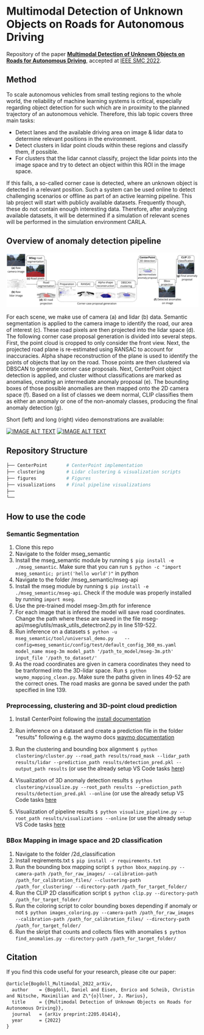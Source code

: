 # Multimodal Detection of Unknown Objects on Roads for Autonomous Driving

Repository of the paper **[Multimodal Detection of Unknown Objects on Roads for Autonomous Driving](https://arxiv.org/abs/2205.01414)**, accepted at [IEEE SMC 2022](https://ieeesmc2022.org/).

## Method 
To scale autonomous vehicles from small testing regions to the whole world, the reliability of machine learning systems is critical, especially regarding object detection for such which are in proximity to the planned trajectory of an autonomous vehicle. Therefore, this lab topic covers three main tasks:

- Detect lanes and the available driving area on image & lidar data to determine relevant positions in the environment.
- Detect clusters in lidar point clouds within these regions and classify them, if possible.
- For clusters that the lidar cannot classify, project the lidar points into the image space and try to detect an object within this ROI in the image space.

If this fails, a so-called corner case is detected, where an unknown object is detected in a relevant position. Such a system can be used online to detect challenging scenarios or offline as part of an active learning pipeline. This lab project will start with publicly available datasets. Frequently though, these do not contain enough interesting data. Therefore, after analyzing available datasets, it will be determined if a simulation of relevant scenes will be performed in the simulation environment CARLA.

## Overview of anomaly detection pipeline

![Pipeline](/figures/Pipeline_Overview.jpg)

For each scene, we make use of camera (a) and lidar (b) data. Semantic segmentation is applied to the camera image to identify the road, our area of interest (c). These road pixels are then projected into the lidar space (d). The following corner case proposal generation is divided into several steps. First, the point cloud is cropped to only consider the front view. Next, the projected road plane is re-estimated using RANSAC to account for inaccuracies. Alpha shape reconstruction of the plane is used to identify the points of objects that lay on the road. Those points are then clustered via DBSCAN to generate corner case proposals. Next, CenterPoint object detection is applied, and cluster without classifications are marked as anomalies, creating an intermediate anomaly proposal (e). The bounding boxes of those possible anomalies are then mapped onto the 2D camera space (f). Based on a list of classes we deem normal, CLIP classifies them as either an anomaly or one of the non-anomaly classes, producing the final anomaly detection (g).

Short (left) and long (right) video demonstrations are available:

[![IMAGE ALT TEXT](http://img.youtube.com/vi/YRlZFhbzw3Q/0.jpg)](http://www.youtube.com/watch?v=YRlZFhbzw3Q "Multimodal Detection of Unknown Objects on Roads for Autonomous Driving [short]") [![IMAGE ALT TEXT](http://img.youtube.com/vi/p4baatp9bUk/0.jpg)](http://www.youtube.com/watch?v=p4baatp9bUk "Multimodal Detection of Unknown Objects on Roads for Autonomous Driving [long]")

## Repository Structure
```bash
├── CenterPoint       # CenterPoint implementation
├── clustering        # Lidar clustering & visualization scripts
├── figures           # Figures
├── visualizations    # Final pipeline visualizations
├──   
└──             
```

## How to use the code
### Semantic Segmentation 
1. Clone this repo
2. Navigate to the folder mseg_semantic
3. Install the mseg_semantic module by running `$ pip install -e ./mseg_semantic`. 
Make sure that you can run `$ python -c "import mseg_semantic; print('hello world')"` in python
4. Navigate to the folder /mseg_semantic/mseg-api
5. Install the mseg module by running `$ pip install -e ./mseg_semantic/mseg-api`. Check if the module was properly installed by running `import mseg`.
6. Use the pre-trained model mseg-3m.pth for inference
7. For each image that is infered the model will save road coordinates. Change the path where these are saved in the file mseg-api/mseg/utils/mask_utils_detectron2.py in line 519-522. 
8. Run inference on a datasets
`$ python -u mseg_semantic/tool/universal_demo.py    --config=mseg_semantic/config/test/default_config_360_ms.yaml model_name mseg-3m model_path '/path_to_model/mseg-3m.pth' input_file '/path_to_dataset/'`
9. As the road coordinates are given in camera coordinates they need to be tranformed into the 3D-lidar space. Run `$ python waymo_mapping_clean.py`. Make sure the paths given in lines 49-52 are the correct ones. The road masks are gonna be saved under the path specified in line 139. 

### Preprocessing, clustering and 3D-point cloud prediction

1. Install CenterPoint following the [install documentation](https://github.com/tianweiy/CenterPoint/blob/master/docs/INSTALL.md)
2. Run inference on a dataset and create a prediction file in the folder "results" following e.g. the waymo docs [waymo documentation](https://github.com/tianweiy/CenterPoint/blob/master/docs/WAYMO.md)
3. Run the clustering and bounding box alignment `$ python clustering/cluster.py --road_path results/road_mask --lidar_path results/lidar --prediction_path results/detection_pred.pkl --output_path results` (or use the already setup VS Code tasks [here](.vscode/launch.json))
4. Visualization of 3D anomaly detection results `$ python clustering/visualize.py --root_path results --prediction_path results/detection_pred.pkl --online` (or use the already setup VS Code tasks [here](.vscode/launch.json)

5. Visualization of pipeline results `$ python visualize_pipeline.py --root_path results/visualizations --online` (or use the already setup VS Code tasks [here](.vscode/launch.json)

### BBox Mapping in image space and 2D classification

1. Navigate to the folder /2d_classification
2. Install reqirements.txt `$ pip install -r requirements.txt`
3. Run the bounding box mapping script `$ python bbox_mapping.py --camera-path /path_for_raw_images/ --calibration-path /path_for_calibration_files/ --clustering-path /path_for_clustering/ --directory-path /path_for_target_folder/`
4. Run the CLIP 2D classification script `$ python clip.py --directory-path /path_for_target_folder/`
5. Run the coloring script to color bounding boxes depending if anomaly or not `$ python images_coloring.py --camera-path /path_for_raw_images --calibration-path /path_for_calibration_files/ --directory-path /path_for_target_folder/ `
6. Run the skript that counts and collects files with anomalies `$ python find_anomalies.py --directory-path /path_for_target_folder/`

## Citation
If you find this code useful for your research, please cite our paper:
```
@article{Bogdoll_Multimodal_2022_arXiv,
  author    = {Bogdoll, Daniel and Eisen, Enrico and Scheib, Christin and Nitsche, Maximilian and Z\"{o}llner, J. Marius},
  title     = {{Multimodal Detection of Unknown Objects on Roads for Autonomous Driving}}, 
  journal   = {arXiv preprint:2205.01414},
  year      = {2022}
}
```
